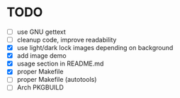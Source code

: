 # TODO
- [ ] use GNU gettext
- [ ] cleanup code, improve readability
- [x] use light/dark lock images depending on background
- [x] add image demo
- [x] usage section in README.md
- [x] proper Makefile
- [ ] proper Makefile (autotools)
- [ ] Arch PKGBUILD
